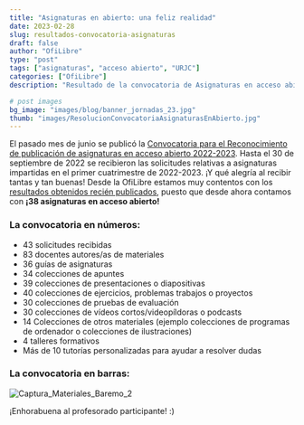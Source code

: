 ```yaml
---
title: "Asignaturas en abierto: una feliz realidad"
date: 2023-02-28
slug: resultados-convocatoria-asignaturas
draft: false
author: "OfiLibre"
type: "post"
tags: ["asignaturas", "acceso abierto", "URJC"]
categories: ["OfiLibre"]
description: "Resultado de la convocatoria de Asignaturas en acceso abierto"

# post images 
bg_image: "images/blog/banner_jornadas_23.jpg"   
thumb: "images/ResolucionConvocatoriaAsignaturasEnAbierto.jpg"
---
```


El pasado mes de junio se publicó la [Convocatoria para el Reconocimiento de publicación de asignaturas en acceso abierto 2022-2023](https://ofilibre.urjc.es/blog/022-09-14-estado-convocatoria-asignaturas/). Hasta el 30 de septiembre de 2022 se recibieron las solicitudes relativas a asignaturas impartidas en el primer cuatrimestre de 2022-2023. ¡Y qué alegría al recibir tantas y tan buenas! Desde la OfiLibre estamos muy contentos con los [resultados obtenidos recién publicados](https://online.urjc.es/es/para-futuros-estudiantes/asignaturas-en-abierto), puesto que desde ahora contamos con **¡38 asignaturas en acceso abierto!**

### La convocatoria en números:
- 43 solicitudes recibidas
- 83 docentes autores/as de materiales
- 36 guías de asignaturas 
- 34 colecciones de apuntes
- 39 colecciones de presentaciones o diapositivas
- 40 colecciones de ejercicios, problemas trabajos o proyectos
- 30 colecciones de pruebas de evaluación
- 30 colecciones de vídeos cortos/videopíldoras o podcasts
- 14 Colecciones de otros materiales (ejemplo colecciones de programas de ordenador o colecciones de ilustraciones)
- 4 talleres formativos 
- Más de 10 tutorías personalizadas para ayudar a resolver dudas

### La convocatoria en barras:

![Captura_Materiales_Baremo_2](../../images/blog/Captura_Materiales_Baremo_2.PNG )


¡Enhorabuena al profesorado participante! :)

